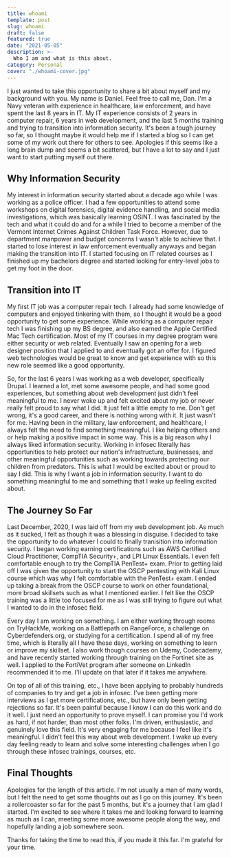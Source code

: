 ```yaml
---
title: whoami
template: post
slug: whoami
draft: false
featured: true
date: "2021-05-05"
description: >-
  Who I am and what is this about.
category: Personal
cover: "./whoami-cover.jpg"
---
```


I just wanted to take this opportunity to share a bit about myself and my background with you. My name is Daniel. Feel free to call me, Dan. I'm a Navy veteran with experience in healthcare, law enforcement, and have spent the last 8 years in IT. My IT experience consists of 2 years in computer repair, 6 years in web development, and the last 5 months training and trying to transition into information security. It's been a tough journey so far, so I thought maybe it would help me if I started a blog so I can get some of my work out there for others to see. Apologies if this seems like a long brain dump and seems a bit scattered, but I have a lot to say and I just want to start putting myself out there.

## Why Information Security

My interest in information security started about a decade ago while I was working as a police officer. I had a few opportunities to attend some workshops on digital forensics, digital evidence handling, and social media investigations, which was basically learning OSINT. I was fascinated by the tech and what it could do and for a while I tried to become a member of the Vermont Internet Crimes Against Children Task Force. However, due to department manpower and budget concerns I wasn't able to achieve that. I started to lose interest in law enforcement eventually anyways and began making the transition into IT. I started focusing on IT related courses as I finished up my bachelors degree and started looking for entry-level jobs to get my foot in the door.

## Transition into IT

My first IT job was a computer repair tech. I already had some knowledge of computers and enjoyed tinkering with them, so I thought it would be a good opportunity to get some experience. While working as a computer repair tech I was finishing up my BS degree, and also earned the Apple Certified Mac Tech certification. Most of my IT courses in my degree program were either security or web related. Eventually I saw an opening for a web designer position that I applied to and eventually got an offer for. I figured web technologies would be great to know and get experience with so this new role seemed like a good opportunity. 

So, for the last 6 years I was working as a web developer, specifically Drupal. I learned a lot, met some awesome people, and had some good experiences, but something about web development just didn't feel meaningful to me. I never woke up and felt excited about my job or never really felt proud to say what I did. It just felt a little empty to me. Don't get wrong, it's a good career, and there is nothing wrong with it. It just wasn't for me. Having been in the military, law enforcement, and healthcare, I always felt the need to find something meaningful. I like helping others and or help making a positive impact in some way. This is a big reason why I always liked information security. Working in infosec literally has opportunities to help protect our nation's infrastructure, businesses, and other meaningful opportunities such as working towards protecting our children from predators. This is what I would be excited about or proud to say I did. This is why I want a job in information security. I want to do something meaningful to me and something that I wake up feeling excited about.

## The Journey So Far

Last December, 2020, I was laid off from my web development job. As much as it sucked, I felt as though it was a blessing in disguise. I decided to take the opportunity to do whatever I could to finally tranisition into information security. I began working earning certifications such as AWS Certified Cloud Practitioner, CompTIA Security+, and LPI Linux Essentials. I even felt comfortable enough to try the CompTIA PenTest+ exam. Prior to getting laid off I was given the opportunity to start the OSCP pentesting with Kali Linux course which was why I felt comfortable with the PenTest+ exam. I ended up taking a break from the OSCP course to work on other foundational, more broad skillsets such as what I mentioned earlier. I felt like the OSCP training was a little too focused for me as I was still trying to figure out what I wanted to do in the infosec field.

Every day I am working on something. I am either working through rooms on TryHackMe, working on a Battlepath on RangeForce, a challenge on Cyberdefenders.org, or studying for a certification. I spend all of my free time, which is literally all I have these days, working on something to learn or improve my skillset. I also work though courses on Udemy, Codecademy, and have recently started working through training on the Fortinet site as well. I applied to the FortiVet program after someone on LinkedIn recommended it to me. I'll update on that later if it takes me anywhere.

On top of all of this training, etc., I have been applying to probably hundreds of companies to try and get a job in infosec. I've been getting more interviews as I get more certifications, etc., but have only been getting rejections so far. It's been painful because I know I can do this work and do it well. I just need an opportunity to prove myself. I can promise you I'd work as hard, if not harder, than most other folks. I'm driven, enthusiastic, and genuinely love this field. It's very engaging for me because I feel like it's meaningful. I didn't feel this way about web development. I wake up every day feeling ready to learn and solve some interesting challenges when I go through these infosec trainings, courses, etc. 

## Final Thoughts

Apologies for the length of this article. I'm not usually a man of many words, but I felt the need to get some thoughts out as I go on this journey. It's been a rollercoaster so far for the past 5 months, but it's a journey that I am glad I started. I'm excited to see where it takes me and looking forward to learning as much as I can, meeting some more awesome people along the way, and hopefully landing a job somewhere soon.

Thanks for taking the time to read this, if you made it this far. I'm grateful for your time.


